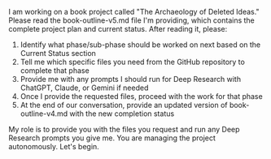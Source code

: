 I am working on a book project called "The Archaeology of Deleted Ideas." Please read the book-outline-v5.md file I'm providing, which contains the complete project plan and current status. After reading it, please:

1. Identify what phase/sub-phase should be worked on next based on the Current Status section
2. Tell me which specific files you need from the GitHub repository to complete that phase
3. Provide me with any prompts I should run for Deep Research with ChatGPT, Claude, or Gemini if needed
4. Once I provide the requested files, proceed with the work for that phase
5. At the end of our conversation, provide an updated version of book-outline-v4.md with the new completion status

My role is to provide you with the files you request and run any Deep Research prompts you give me. You are managing the project autonomously. Let's begin.
